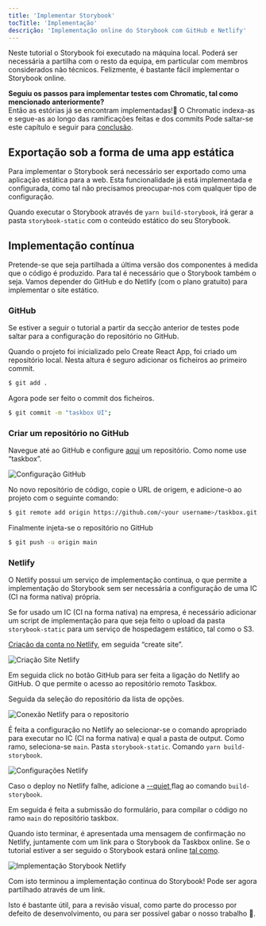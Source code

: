 ```yaml
---
title: 'Implementar Storybook'
tocTitle: 'Implementação'
descrição: 'Implementação online do Storybook com GitHub e Netlify'
---
```


Neste tutorial o Storybook foi executado na máquina local. Poderá ser necessária a partilha com o resto da equipa, em particular com membros considerados não técnicos. Felizmente, é bastante fácil implementar o Storybook online.

<div class="aside">
    <strong>Seguiu os passos para implementar testes com Chromatic, tal como mencionado anteriormente?</strong>
    <br/>
    Então as estórias já se encontram implementadas!🎉 O Chromatic indexa-as e segue-as ao longo das ramificações feitas e dos commits
    Pode saltar-se este capítulo e seguir para <a href="/react/pt/conclusion">conclusão</a>.
</div>

## Exportação sob a forma de uma app estática

Para implementar o Storybook será necessário ser exportado como uma aplicação estática para a web. Esta funcionalidade já está implementada e configurada, como tal não precisamos preocupar-nos com qualquer tipo de configuração.

Quando executar o Storybook através de `yarn build-storybook`, irá gerar a pasta `storybook-static` com o conteúdo estático do seu Storybook.

## Implementação contínua

Pretende-se que seja partilhada a última versão dos componentes á medida que o código é produzido. Para tal é necessário que o Storybook também o seja. Vamos depender do GitHub e do Netlify (com o plano gratuito) para implementar o site estático.

### GitHub

Se estiver a seguir o tutorial a partir da secção anterior de testes pode saltar para a configuração do repositório no GitHub.

Quando o projeto foi inicializado pelo Create React App, foi criado um repositório local. Nesta altura é seguro adicionar os ficheiros ao primeiro commit.

```bash
$ git add .
```

Agora pode ser feito o commit dos ficheiros.

```bash
$ git commit -m "taskbox UI";
```

### Criar um repositório no GitHub

Navegue até ao GitHub e configure [aqui](https://github.com/new) um repositório. Como nome use “taskbox”.

![Configuração GitHub](/intro-to-storybook/github-create-taskbox.png)

No novo repositório de código, copie o URL de origem, e adicione-o ao projeto com o seguinte comando:

```bash
$ git remote add origin https://github.com/<your username>/taskbox.git
```

Finalmente injeta-se o repositório no GitHub

```bash
$ git push -u origin main
```

### Netlify

O Netlify possui um serviço de implementação continua, o que permite a implementação do Storybook sem ser necessária a configuração de uma IC (CI na forma nativa) própria.

<div class="aside">
Se for usado um IC (CI na forma nativa) na empresa, é necessário adicionar um script de implementação para que seja feito o upload da pasta <code>storybook-static</code> para um serviço de hospedagem estático, tal como o S3. 
</div>

[Criação da conta no Netlify](https://app.netlify.com/start), em seguida “create site”.

![Criação Site Netlify](/intro-to-storybook/netlify-create-site.png)

Em seguida click no botão GitHub para ser feita a ligação do Netlify ao GitHub. O que permite o acesso ao repositório remoto Taskbox.

Seguida da seleção do repositório da lista de opções.

![Conexão Netlify para o repositorio](/intro-to-storybook/netlify-account-picker.png)

É feita a configuração no Netlify ao selecionar-se o comando apropriado para executar no IC (CI na forma nativa) e qual a pasta de output. Como ramo, seleciona-se `main`. Pasta `storybook-static`. Comando `yarn build-storybook`.

![Configurações Netlify](/intro-to-storybook/netlify-settings.png)

<div class="aside"><p>Caso o deploy no Netlify falhe, adicione a <a href="https://storybook.js.org/docs/configurations/cli-options/#for-build-storybook">--quiet </a> flag ao comando <code>build-storybook</code>.</p></div>

Em seguida é feita a submissão do formulário, para compilar o código no ramo `main` do repositório taskbox.

Quando isto terminar, é apresentada uma mensagem de confirmação no Netlify, juntamente com um link para o Storybook da Taskbox online. Se o tutorial estiver a ser seguido o Storybook estará online [tal como](https://clever-banach-415c03.netlify.com/).

![Implementação Storybook Netlify](/intro-to-storybook/netlify-storybook-deploy.png)

Com isto terminou a implementação continua do Storybook! Pode ser agora partilhado através de um link.

Isto é bastante útil, para a revisão visual, como parte do processo por defeito de desenvolvimento, ou para ser possível gabar o nosso trabalho 💅.
